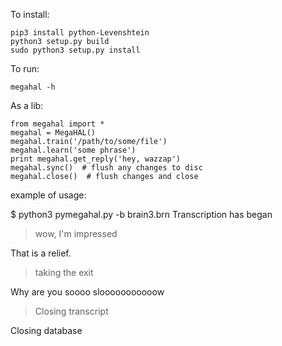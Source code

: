 To install:

    pip3 install python-Levenshtein
    python3 setup.py build
    sudo python3 setup.py install

To run:

    megahal -h

As a lib:

    from megahal import *
    megahal = MegaHAL()
    megahal.train('/path/to/some/file')
    megahal.learn('some phrase')
    print megahal.get_reply('hey, wazzap')
    megahal.sync()  # flush any changes to disc
    megahal.close()  # flush changes and close


example of usage:

$ python3 pymegahal.py -b brain3.brn
Transcription has began

> wow, I'm impressed

That is a relief.

> taking the exit

Why are you soooo slooooooooooow

> Closing transcript

Closing database

